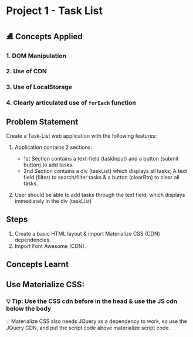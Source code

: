# Project 1 - Task List

## ⛸ Concepts Applied

### 1. DOM Manipulation

### 2. Use of CDN

### 3. Use of LocalStorage

### 4. Clearly articulated use of `forEach` function

## Problem Statement

Create a Task-List web application with the following features:

1. Application contains 2 sections:

   - 1st Section contains a text-field (taskInput) and a button (submit button) to add tasks.
   - 2nd Section contains a div (taskList) which displays all tasks; A text field (filter) to search/filter tasks & a button (clearBtn) to clear all tasks.

2. User should be able to add tasks through the text field, which displays immediately in the div (taskList)

## Steps

1. Create a basic HTML layout & import Materialize CSS (CDN) dependencies.
2. Import Font Awesome (CDN).

## Concepts Learnt

## Use Materialize CSS:

### 💡 Tip: Use the CSS cdn before in the head & use the JS cdn below the body

💡 Materialize CSS also needs JQuery as a dependency to work, so use the JQuery CDN, and put the script code above materialize script code.
